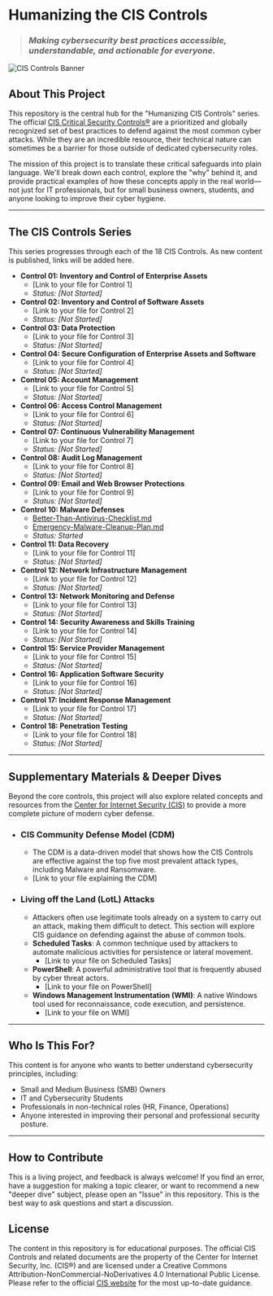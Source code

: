 # Humanizing the CIS Controls

> ### *Making cybersecurity best practices accessible, understandable, and actionable for everyone.*

![CIS Controls Banner](https://www.cisecurity.org/wp-content/uploads/2023/10/cis-controls-v8-1-social-1200x627-1.png)

## About This Project

This repository is the central hub for the "Humanizing CIS Controls" series. The official [CIS Critical Security Controls®](https://www.cisecurity.org/controls/) are a prioritized and globally recognized set of best practices to defend against the most common cyber attacks. While they are an incredible resource, their technical nature can sometimes be a barrier for those outside of dedicated cybersecurity roles.

The mission of this project is to translate these critical safeguards into plain language. We'll break down each control, explore the "why" behind it, and provide practical examples of how these concepts apply in the real world—not just for IT professionals, but for small business owners, students, and anyone looking to improve their cyber hygiene.

---

## The CIS Controls Series

This series progresses through each of the 18 CIS Controls. As new content is published, links will be added here.

* **Control 01: Inventory and Control of Enterprise Assets**
    * [Link to your file for Control 1]
    * *Status: [Not Started]*
* **Control 02: Inventory and Control of Software Assets**
    * [Link to your file for Control 2]
    * *Status: [Not Started]*
* **Control 03: Data Protection**
    * [Link to your file for Control 3]
    * *Status: [Not Started]*
* **Control 04: Secure Configuration of Enterprise Assets and Software**
    * [Link to your file for Control 4]
    * *Status: [Not Started]*
* **Control 05: Account Management**
    * [Link to your file for Control 5]
    * *Status: [Not Started]*
* **Control 06: Access Control Management**
    * [Link to your file for Control 6]
    * *Status: [Not Started]*
* **Control 07: Continuous Vulnerability Management**
    * [Link to your file for Control 7]
    * *Status: [Not Started]*
* **Control 08: Audit Log Management**
    * [Link to your file for Control 8]
    * *Status: [Not Started]*
* **Control 09: Email and Web Browser Protections**
    * [Link to your file for Control 9]
    * *Status: [Not Started]*
* **Control 10: Malware Defenses**
    * [Better-Than-Antivirus-Checklist.md](https://github.com/Ape-ish/humanizing-cis-controls/blob/main/Better-Than-Antivirus-Checklist.md)
    * [Emergency-Malware-Cleanup-Plan.md](https://github.com/Ape-ish/humanizing-cis-controls/blob/main/Emergency-Malware-Cleanup-Plan.md)
    * *Status: Started*
* **Control 11: Data Recovery**
    * [Link to your file for Control 11]
    * *Status: [Not Started]*
* **Control 12: Network Infrastructure Management**
    * [Link to your file for Control 12]
    * *Status: [Not Started]*
* **Control 13: Network Monitoring and Defense**
    * [Link to your file for Control 13]
    * *Status: [Not Started]*
* **Control 14: Security Awareness and Skills Training**
    * [Link to your file for Control 14]
    * *Status: [Not Started]*
* **Control 15: Service Provider Management**
    * [Link to your file for Control 15]
    * *Status: [Not Started]*
* **Control 16: Application Software Security**
    * [Link to your file for Control 16]
    * *Status: [Not Started]*
* **Control 17: Incident Response Management**
    * [Link to your file for Control 17]
    * *Status: [Not Started]*
* **Control 18: Penetration Testing**
    * [Link to your file for Control 18]
    * *Status: [Not Started]*

---

## Supplementary Materials & Deeper Dives

Beyond the core controls, this project will also explore related concepts and resources from the [Center for Internet Security (CIS)](https://www.cisecurity.org/) to provide a more complete picture of modern cyber defense.

* ### CIS Community Defense Model (CDM)
    * The CDM is a data-driven model that shows how the CIS Controls are effective against the top five most prevalent attack types, including Malware and Ransomware.
    * [Link to your file explaining the CDM]

* ### Living off the Land (LotL) Attacks
    * Attackers often use legitimate tools already on a system to carry out an attack, making them difficult to detect. This section will explore CIS guidance on defending against the abuse of common tools.
    * **Scheduled Tasks**: A common technique used by attackers to automate malicious activities for persistence or lateral movement.
        * [Link to your file on Scheduled Tasks]
    * **PowerShell**: A powerful administrative tool that is frequently abused by cyber threat actors.
        * [Link to your file on PowerShell]
    * **Windows Management Instrumentation (WMI)**: A native Windows tool used for reconnaissance, code execution, and persistence.
        * [Link to your file on WMI]

---

## Who Is This For?

This content is for anyone who wants to better understand cybersecurity principles, including:
* Small and Medium Business (SMB) Owners
* IT and Cybersecurity Students
* Professionals in non-technical roles (HR, Finance, Operations)
* Anyone interested in improving their personal and professional security posture.

---

## How to Contribute

This is a living project, and feedback is always welcome! If you find an error, have a suggestion for making a topic clearer, or want to recommend a new "deeper dive" subject, please open an "Issue" in this repository. This is the best way to ask questions and start a discussion.

## License

The content in this repository is for educational purposes. The official CIS Controls and related documents are the property of the Center for Internet Security, Inc. (CIS®) and are licensed under a Creative Commons Attribution-NonCommercial-NoDerivatives 4.0 International Public License. Please refer to the official [CIS website](https://www.cisecurity.org/) for the most up-to-date guidance.
